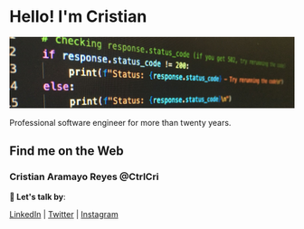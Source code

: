 # Hello! I'm Cristian
<p align="center"><img src="code-python.png" alt="portada"></p>

Professional software engineer for more than twenty years.

## Find me on the Web

### Cristian Aramayo Reyes @CtrlCri

**💬 Let's talk by**:

 [LinkedIn](https://www.linkedin.com/in/CtrlCri/) | [Twitter](https://www.twitter.com/CtrlCri/) | [Instagram](https://www.instagram.com/CtrlCri/)



